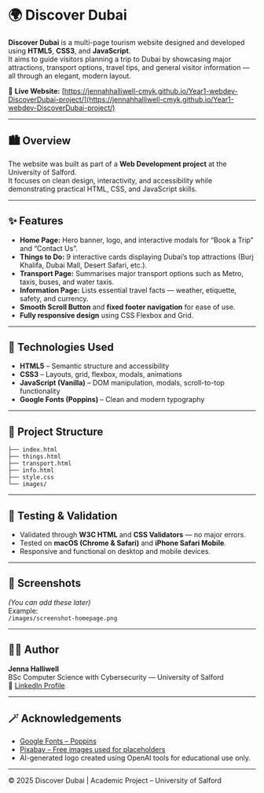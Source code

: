 # 🌍 Discover Dubai

**Discover Dubai** is a multi-page tourism website designed and developed using **HTML5**, **CSS3**, and **JavaScript**.  
It aims to guide visitors planning a trip to Dubai by showcasing major attractions, transport options, travel tips, and general visitor information — all through an elegant, modern layout.

🔗 **Live Website:** [https://jennahhalliwell-cmyk.github.io/Year1-webdev-DiscoverDubai-project/](https://jennahhalliwell-cmyk.github.io/Year1-webdev-DiscoverDubai-project/)

---

## 🏙️ Overview
The website was built as part of a **Web Development project** at the University of Salford.  
It focuses on clean design, interactivity, and accessibility while demonstrating practical HTML, CSS, and JavaScript skills.

---

## ✨ Features
- **Home Page:** Hero banner, logo, and interactive modals for “Book a Trip” and “Contact Us”.
- **Things to Do:** 9 interactive cards displaying Dubai’s top attractions (Burj Khalifa, Dubai Mall, Desert Safari, etc.).
- **Transport Page:** Summarises major transport options such as Metro, taxis, buses, and water taxis.
- **Information Page:** Lists essential travel facts — weather, etiquette, safety, and currency.
- **Smooth Scroll Button** and **fixed footer navigation** for ease of use.
- **Fully responsive design** using CSS Flexbox and Grid.

---

## 🧠 Technologies Used
- **HTML5** – Semantic structure and accessibility
- **CSS3** – Layouts, grid, flexbox, modals, animations
- **JavaScript (Vanilla)** – DOM manipulation, modals, scroll-to-top functionality
- **Google Fonts (Poppins)** – Clean and modern typography

---

## 📁 Project Structure
```
├── index.html
├── things.html
├── transport.html
├── info.html
├── style.css
└── images/
```

---

## 🧪 Testing & Validation
- Validated through **W3C HTML** and **CSS Validators** — no major errors.
- Tested on **macOS (Chrome & Safari)** and **iPhone Safari Mobile**.
- Responsive and functional on desktop and mobile devices.

---

## 📸 Screenshots
*(You can add these later)*  
Example:  
`/images/screenshot-homepage.png`

---

## 🧑‍💻 Author
**Jenna Halliwell**  
BSc Computer Science with Cybersecurity — University of Salford  
🔗 [LinkedIn Profile](https://www.linkedin.com/in/jennahhalliwell)

---

## 🪄 Acknowledgements
- [Google Fonts – Poppins](https://fonts.google.com/specimen/Poppins)  
- [Pixabay – Free images used for placeholders](https://pixabay.com)  
- AI-generated logo created using OpenAI tools for educational use only.

---

© 2025 Discover Dubai | Academic Project – University of Salford

